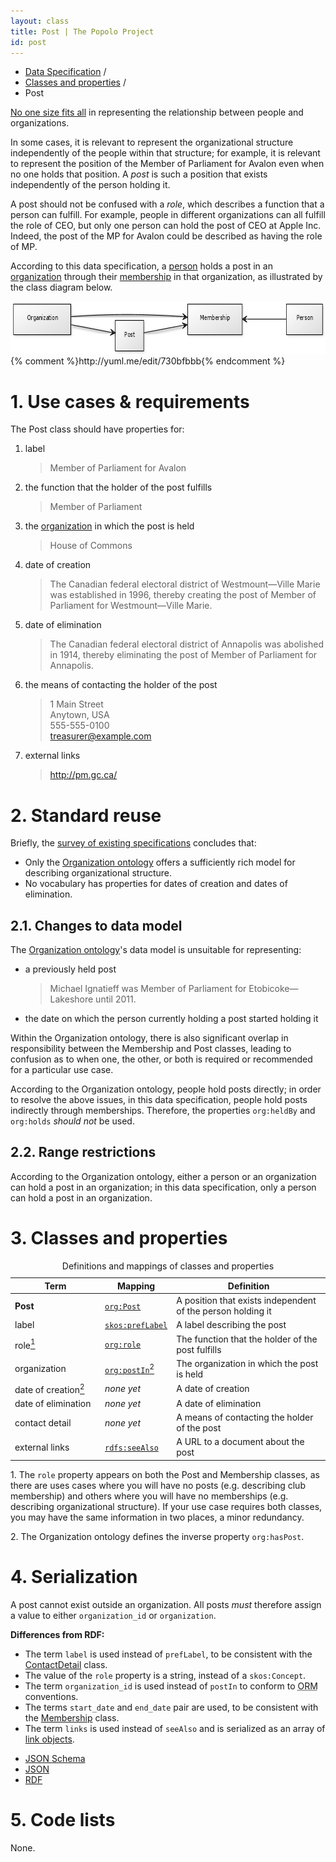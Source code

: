 ```yaml
---
layout: class
title: Post | The Popolo Project
id: post
---
```


<ul class="breadcrumb">
  <li><a href="/specs/">Data Specification</a> <span class="divider">/</span></li>
  <li><a href="/specs/#classes-and-properties">Classes and properties</a> <span class="divider">/</span></li>
  <li class="active">Post</li>
</ul>

[No one size fits all](http://www.w3.org/TR/vocab-org/#reporting_structure) in representing the relationship between people and organizations.

In some cases, it is relevant to represent the organizational structure independently of the people within that structure; for example, it is relevant to represent the position of the Member of Parliament for Avalon even when no one holds that position. A *post* is such a position that exists independently of the person holding it.

A post should not be confused with a *role*, which describes a function that a person can fulfill. For example, people in different organizations can all fulfill the role of CEO, but only one person can hold the post of CEO at Apple Inc. Indeed, the post of the MP for Avalon could be described as having the role of MP.

According to this data specification, a [person](/specs/person.html) holds a post in an [organization](/specs/organization.html) through their [membership](/specs/membership.html) in that organization, as illustrated by the class diagram below.

<img src="/img/diagram.png" width="687" height="84" alt="UML diagram">
{% comment %}http://yuml.me/edit/730bfbbb{% endcomment %}

<h1 id="use-cases-and-requirements">1. Use cases &amp; requirements</h1>

The Post class should have properties for:

1. label

    >Member of Parliament for Avalon

1. the function that the holder of the post fulfills

    >Member of Parliament

1. the [organization](/specs/organization.html) in which the post is held

    >House of Commons

1. date of creation

    >The Canadian federal electoral district of Westmount—Ville Marie was established in 1996, thereby creating the post of Member of Parliament for Westmount—Ville Marie.

1. date of elimination

    >The Canadian federal electoral district of Annapolis was abolished in 1914, thereby eliminating the post of Member of Parliament for Annapolis.

1. the means of contacting the holder of the post

    >1 Main Street  
    Anytown, USA  
    555-555-0100  
    treasurer@example.com

1. external links

    >http://pm.gc.ca/

<h1 id="standard-reuse">2. Standard reuse</h1>

Briefly, the [survey of existing specifications](/appendices/survey.html) concludes that:

* Only the [Organization ontology](http://www.w3.org/TR/vocab-org/) offers a sufficiently rich model for describing organizational structure.
* No vocabulary has properties for dates of creation and dates of elimination.

## 2.1. Changes to data model

The [Organization ontology](http://www.w3.org/TR/vocab-org/)'s data model is unsuitable for representing:

* a previously held post

    >Michael Ignatieff was Member of Parliament for Etobicoke—Lakeshore until 2011.

* the date on which the person currently holding a post started holding it

Within the Organization ontology, there is also significant overlap in responsibility between the Membership and Post classes, leading to confusion as to when one, the other, or both is required or recommended for a particular use case.

According to the Organization ontology, people hold posts directly; in order to resolve the above issues, in this data specification, people hold posts indirectly through memberships. Therefore, the properties `org:heldBy` and `org:holds` <em class="rfc2119">should not</em> be used.

## 2.2. Range restrictions

According to the Organization ontology, either a person or an organization can hold a post in an organization; in this data specification, only a person can hold a post in an organization.

<h1 id="classes-and-properties">3. Classes and properties</h1>

<table>
  <caption>Definitions and mappings of classes and properties</caption>
  <thead>
    <tr>
      <th width="130">Term</th>
      <th>Mapping</th>
      <th>Definition</th>
    </tr>
  </thead>
  <tbody>
    <tr id="org:Post">
      <td><strong>Post</strong></td>
      <td><code><a href="http://www.w3.org/TR/vocab-org/#org:Post" title="http://www.w3.org/ns/org#Post">org:Post</a></code></td>
      <td>A position that exists independent of the person holding it</td>
    </tr>
    <tr id="skos:prefLabel2">
      <td>label</td>
      <td><code><a href="http://www.w3.org/TR/skos-reference/#labels" title="http://www.w3.org/2004/02/skos/core#prefLabel">skos:prefLabel</a></code></td>
      <td>A label describing the post</td>
    </tr>
    <tr id="org:role-Post">
      <td>role<a href="#note1"><sup>1</sup></a></td>
      <td><code><a href="http://www.w3.org/TR/vocab-org/#org:role" title="http://www.w3.org/ns/org#role">org:role</a></code></td>
      <td>The function that the holder of the post fulfills</td>
    </tr>
    <tr id="org:postIn">
      <td>organization</td>
      <td><code><a href="http://www.w3.org/TR/vocab-org/#org:postIn" title="http://www.w3.org/ns/org#postIn">org:postIn</a></code><a href="#note2"><sup>2</sup></a></td>
      <td>The organization in which the post is held</td>
    </tr>
    <tr>
      <td>date of creation<a href="#note2"><sup>2</sup></a></td>
      <td><em>none yet</em></td>
      <td>A date of creation</td>
    </tr>
    <tr>
      <td>date of elimination</td>
      <td><em>none yet</em></td>
      <td>A date of elimination</td>
    </tr>
    <tr>
      <td>contact detail</td>
      <td><em>none yet</em></td>
      <td>A means of contacting the holder of the post</td>
    </tr>
    <tr id="rdfs:seeAlso">
      <td>external links</td>
      <td><code><a href="http://www.w3.org/TR/rdf-schema/#ch_seealso" title="http://www.w3.org/2000/01/rdf-schema#seeAlso">rdfs:seeAlso</a></code></td>
      <td>A URL to a document about the post</td>
    </tr>
  </tbody>
</table>

<p class="note" id="note1">1. The <code>role</code> property appears on both the Post and Membership classes, as there are uses cases where you will have no posts (e.g. describing club membership) and others where you will have no memberships (e.g. describing organizational structure). If your use case requires both classes, you may have the same information in two places, a minor redundancy.</p>
<p class="note" id="note2">2. The Organization ontology defines the inverse property <code>org:hasPost</code>.</p>

<h1 id="serialization">4. Serialization</h1>

A post cannot exist outside an organization. All posts <em class="rfc2119">must</em> therefore assign a value to either `organization_id` or `organization`.

**Differences from RDF:**

* The term `label` is used instead of `prefLabel`, to be consistent with the [ContactDetail](/specs/contact-detail.html) class.
* The value of the `role` property is a string, instead of a `skos:Concept`.
* The term `organization_id` is used instead of `postIn` to conform to <abbr title="object-relational mapper">ORM</abbr> conventions.
* The terms `start_date` and `end_date` pair are used, to be consistent with the [Membership](/specs/membership.html) class.
* The term `links` is used instead of `seeAlso` and is serialized as an array of [link objects](/specs/#link).

<ul class="nav nav-tabs no-js">
  <li><a href="#post-schema">JSON Schema</a></li>
  <li class="active"><a href="#post-json">JSON</a></li>
  <li><a href="#post-rdf">RDF</a></li>
</ul>

<div class="tab-content no-js">
  <div class="tab-pane" id="post-schema" data-url="/schemas/post.json"></div>
  <div class="tab-pane active" id="post-json" data-url="/examples/post.json"></div>
  <div class="tab-pane" id="post-rdf" data-url="/examples/post.ttl"></div>
</div>

<h1 id="code-lists">5. Code lists</h1>

None.
